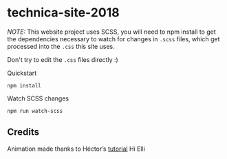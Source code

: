 # technica-site-2018

*NOTE:* This website project uses SCSS, you will need to npm install to get the
dependencies necessary to watch for changes in `.scss` files, which get processed
into the `.css` this site uses.

Don't try to edit the `.css` files directly :)

Quickstart

`npm install`

Watch SCSS changes

`npm run watch-scss`

## Credits

Animation made thanks to Héctor’s [tutorial](https://www.youtube.com/watch?v=DuQpdUvNy7M&t=19s)
Hi Elli
